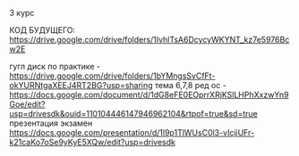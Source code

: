 3 курс

КОД БУДУЩЕГО: 
https://drive.google.com/drive/folders/1IvhlTsA6DcycyWKYNT_kz7e5976Bcw2E



гугл диск по практике - https://drive.google.com/drive/folders/1bYMngsSvCfFt-okYURNtgaXEEJ4RT2BG?usp=sharing
тема 6,7,8 ред ос - https://docs.google.com/document/d/1dG8eFE0EOprrXRjKSlLHPhXxzwYn9Goe/edit?usp=drivesdk&ouid=110104446147946962104&rtpof=true&sd=true
презентация экзамен https://docs.google.com/presentation/d/1l9p1TlWUsC0l3-vIcjiUFr-k21caKo7oSe9yKyE5XQw/edit?usp=drivesdk

